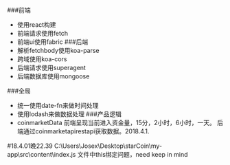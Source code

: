 ###前端
* 使用react构建
* 前端请求使用fetch
* 前端ui使用fabric
###后端
* 解析fetchbody使用koa-parse
* 跨域使用koa-cors
* 后端请求使用superagent
* 后端数据库使用mongoose

###全局
* 统一使用date-fn来做时间处理
* 使用lodash来做数据处理
###产品逻辑
* coinmarketData 前端呈现当前进入资金量，15分，2小时，6小时，一天。
后端通过coinmarketapirestapi获取数据。2018.4.1.

#18.4.01晚22.39 C:\Users\Josex\Desktop\starCoin\my-app\src\content\index.js 文件中this绑定问题，need keep in mind